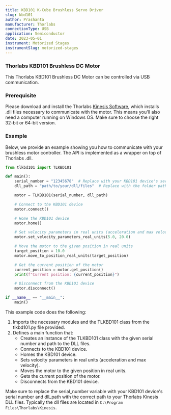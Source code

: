 ```yaml
---
title: KBD101 K-Cube Brushless Servo Driver
slug: kbd101
author: Prashanta
manufacturer: Thorlabs
connectionType: USB
application: Semiconductor
date: 2023-05-01
instrument: Motorized Stages
instrumentSlug: motorized-stages
---
```


### **Thorlabs KBD101 Brushless DC Motor**
This Thorlabs KBD101 Brushless DC Motor can be controlled via USB communication.

### **Prerequisite**
Please download and install the Thorlabs [Kinesis Software](https://www.thorlabs.com/software_pages/viewsoftwarepage.cfm?code=Motion_Control), which installs .dll files necessary to communicate with the motor. This means you'll also need a computer running on Windows OS. Make sure to choose the right 32-bit or 64-bit version. 

### **Example**
Below, we provide an example showing you how to communicate with your brushless motor controller. The API is implemented as a wrapper on top of Thorlabs .dll.

```python
from tlkbd101 import TLKBD101

def main():
    serial_number = "12345678"  # Replace with your KBD101 device's serial number
    dll_path = "path/to/your/dll/files"  # Replace with the folder path name where the Thorlabs Kinesis DLL files are located

    motor = TLKBD101(serial_number, dll_path)

    # Connect to the KBD101 device
    motor.connect()

    # Home the KBD101 device
    motor.home()

    # Set velocity parameters in real units (acceleration and max velocity)
    motor.set_velocity_parameters_real_units(5.0, 20.0)

    # Move the motor to the given position in real units
    target_position = 10.0
    motor.move_to_position_real_units(target_position)

    # Get the current position of the motor
    current_position = motor.get_position()
    print(f"Current position: {current_position}")

    # Disconnect from the KBD101 device
    motor.disconnect()

if __name__ == "__main__":
    main()
```

This example code does the following:

1. Imports the necessary modules and the TLKBD101 class from the tlkbd101.py file provided.
2. Defines a main function that:
    - Creates an instance of the TLKBD101 class with the given serial number and path to the DLL files.
    - Connects to the KBD101 device.
    - Homes the KBD101 device.
    - Sets velocity parameters in real units (acceleration and max velocity).
    - Moves the motor to the given position in real units.
    - Gets the current position of the motor.
    - Disconnects from the KBD101 device.

Make sure to replace the serial_number variable with your KBD101 device's serial number and dll_path with the correct path to your Thorlabs Kinesis DLL files. Typically the dll files are located in `C:\Program Files\Thorlabs\Kinesis`.
